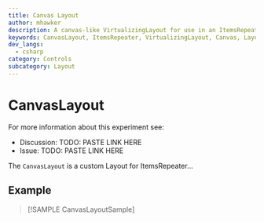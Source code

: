```yaml
---
title: Canvas Layout
author: mhawker
description: A canvas-like VirtualizingLayout for use in an ItemsRepeater
keywords: CanvasLayout, ItemsRepeater, VirtualizingLayout, Canvas, Layout, Panel, Arrange
dev_langs:
  - csharp
category: Controls
subcategory: Layout
---
```


<!-- To know about all the available Markdown syntax, Check out https://docs.microsoft.com/contribute/markdown-reference -->
<!-- Ensure you remove all comments before submission, to ensure that there are no formatting issues when displaying this page.  -->
<!-- It is recommended to check how the Documentation will look in the sample app, before Merging a PR -->
<!-- **Note:** All links to other docs.microsoft.com pages should be relative without locale, i.e. for the one above would be /contribute/markdown-reference -->
<!-- Included images should be optimized for size and not include any Intellectual Property references. -->

# CanvasLayout

For more information about this experiment see:
- Discussion: TODO: PASTE LINK HERE
- Issue: TODO: PASTE LINK HERE

The `CanvasLayout` is a custom Layout for ItemsRepeater...

## Example

> [!SAMPLE CanvasLayoutSample]
